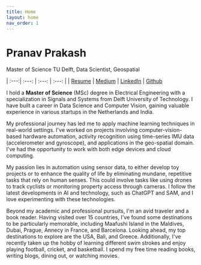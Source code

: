```yaml
---
title: Home
layout: home
nav_order: 1
---
```

# Pranav Prakash
Master of Science TU Delft, Data Scientist, Geospatial

| :---:| :---: | :---: | :---: |
| [Resume](CV_pranav.pdf) | [Medium](https://medium.com/@dantebhai)  |  [LinkedIn](https://www.linkedin.com/in/pranav-prakash-10379398/) | [Github](https://github.com/pranavmyname)


I hold a **Master of Science** (MSc) degree in Electrical Engineering with a specialization in Signals and Systems from Delft University of Technology. I have built a career in Data Science and Computer Vision, gaining valuable experience in various startups in the Netherlands and India.

My professional journey has led me to apply machine learning techniques in real-world settings. I've worked on projects involving computer-vision-based hardware automation, activity recognition using time-series IMU data (accelerometer and gyroscope), and applications in the geo-spatial domain. I've had the opportunity to work with both edge devices and cloud computing.

My passion lies in automation using sensor data, to either develop toy projects or to enhance the quality of life by eliminating mundane, repetitive tasks that rely on human senses. This could involve tasks like using drones to track cyclists or monitoring property access through cameras. I follow the latest developments in AI and technology, such as ChatGPT and SAM, and I love experimenting with these technologies.

Beyond my academic and professional pursuits, I'm an avid traveler and a book reader. Having visited over 15 countries, I've found some destinations to be particularly memorable, including Maafushi Island in the Maldives, Dubai, Prague, Annecy in France, and Barcelona. Looking ahead, my top destinations to explore are the USA, Bali, and Greece. Additionally, I've recently taken up the hobby of learning different swim strokes and enjoy playing football, cricket, and basketball. I spend my free time reading books, writing blogs, dining out, or watching movies.



[Just the Docs]: https://just-the-docs.github.io/just-the-docs/
[GitHub Pages]: https://docs.github.com/en/pages
[README]: https://github.com/just-the-docs/just-the-docs-template/blob/main/README.md
[Jekyll]: https://jekyllrb.com
[GitHub Pages / Actions workflow]: https://github.blog/changelog/2022-07-27-github-pages-custom-github-actions-workflows-beta/
[use this template]: https://github.com/just-the-docs/just-the-docs-template/generate

